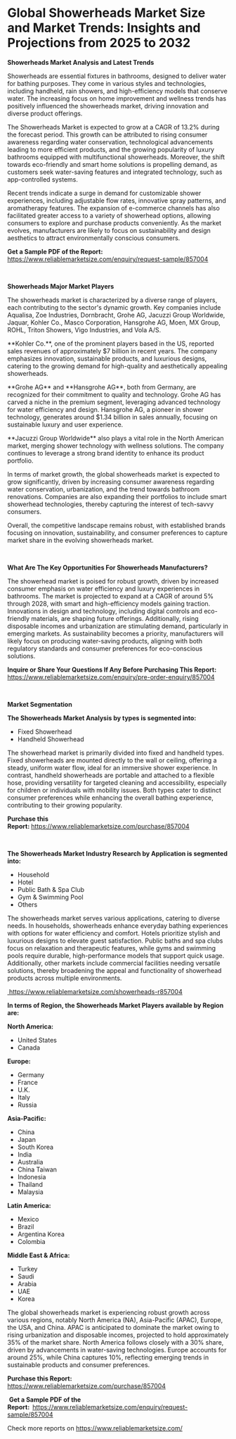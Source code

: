 <p><h1>Global Showerheads Market Size and Market Trends: Insights and Projections from 2025 to 2032</h1></p><p><strong>Showerheads Market Analysis and Latest Trends</strong></p>
<p><p>Showerheads are essential fixtures in bathrooms, designed to deliver water for bathing purposes. They come in various styles and technologies, including handheld, rain showers, and high-efficiency models that conserve water. The increasing focus on home improvement and wellness trends has positively influenced the showerheads market, driving innovation and diverse product offerings.</p><p>The Showerheads Market is expected to grow at a CAGR of 13.2% during the forecast period. This growth can be attributed to rising consumer awareness regarding water conservation, technological advancements leading to more efficient products, and the growing popularity of luxury bathrooms equipped with multifunctional showerheads. Moreover, the shift towards eco-friendly and smart home solutions is propelling demand, as customers seek water-saving features and integrated technology, such as app-controlled systems.</p><p>Recent trends indicate a surge in demand for customizable shower experiences, including adjustable flow rates, innovative spray patterns, and aromatherapy features. The expansion of e-commerce channels has also facilitated greater access to a variety of showerhead options, allowing consumers to explore and purchase products conveniently. As the market evolves, manufacturers are likely to focus on sustainability and design aesthetics to attract environmentally conscious consumers.</p></p>
<p><strong>Get a Sample PDF of the Report:&nbsp;</strong> <a href="https://www.reliablemarketsize.com/enquiry/request-sample/857004?utm_campaign=2038&utm_medium=2&utm_source=Github&utm_content=ia&utm_term=06022025&utm_id=showerheads">https://www.reliablemarketsize.com/enquiry/request-sample/857004</a></p>
<p>&nbsp;</p>
<p><strong>Showerheads Major Market Players</strong></p>
<p><p>The showerheads market is characterized by a diverse range of players, each contributing to the sector's dynamic growth. Key companies include Aqualisa, Zoe Industries, Dornbracht, Grohe AG, Jacuzzi Group Worldwide, Jaquar, Kohler Co., Masco Corporation, Hansgrohe AG, Moen, MX Group, ROHL, Triton Showers, Vigo Industries, and Vola A/S.</p><p>**Kohler Co.**, one of the prominent players based in the US, reported sales revenues of approximately $7 billion in recent years. The company emphasizes innovation, sustainable products, and luxurious designs, catering to the growing demand for high-quality and aesthetically appealing showerheads.</p><p>**Grohe AG** and **Hansgrohe AG**, both from Germany, are recognized for their commitment to quality and technology. Grohe AG has carved a niche in the premium segment, leveraging advanced technology for water efficiency and design. Hansgrohe AG, a pioneer in shower technology, generates around $1.34 billion in sales annually, focusing on sustainable luxury and user experience.</p><p>**Jacuzzi Group Worldwide** also plays a vital role in the North American market, merging shower technology with wellness solutions. The company continues to leverage a strong brand identity to enhance its product portfolio.</p><p>In terms of market growth, the global showerheads market is expected to grow significantly, driven by increasing consumer awareness regarding water conservation, urbanization, and the trend towards bathroom renovations. Companies are also expanding their portfolios to include smart showerhead technologies, thereby capturing the interest of tech-savvy consumers.</p><p>Overall, the competitive landscape remains robust, with established brands focusing on innovation, sustainability, and consumer preferences to capture market share in the evolving showerheads market.</p></p>
<p>&nbsp;</p>
<p><strong>What Are The Key Opportunities For Showerheads Manufacturers?</strong></p>
<p><p>The showerhead market is poised for robust growth, driven by increased consumer emphasis on water efficiency and luxury experiences in bathrooms. The market is projected to expand at a CAGR of around 5% through 2028, with smart and high-efficiency models gaining traction. Innovations in design and technology, including digital controls and eco-friendly materials, are shaping future offerings. Additionally, rising disposable incomes and urbanization are stimulating demand, particularly in emerging markets. As sustainability becomes a priority, manufacturers will likely focus on producing water-saving products, aligning with both regulatory standards and consumer preferences for eco-conscious solutions.</p></p>
<p><strong>Inquire or Share Your Questions If Any Before Purchasing This Report:</strong> <a href="https://www.reliablemarketsize.com/enquiry/pre-order-enquiry/857004?utm_campaign=2038&utm_medium=2&utm_source=Github&utm_content=ia&utm_term=06022025&utm_id=showerheads">https://www.reliablemarketsize.com/enquiry/pre-order-enquiry/857004</a></p>
<p>&nbsp;</p>
<p><strong>Market Segmentation</strong></p>
<p><strong>The Showerheads Market Analysis by types is segmented into:</strong></p>
<p><ul><li>Fixed Showerhead</li><li>Handheld Showerhead</li></ul></p>
<p><p>The showerhead market is primarily divided into fixed and handheld types. Fixed showerheads are mounted directly to the wall or ceiling, offering a steady, uniform water flow, ideal for an immersive shower experience. In contrast, handheld showerheads are portable and attached to a flexible hose, providing versatility for targeted cleaning and accessibility, especially for children or individuals with mobility issues. Both types cater to distinct consumer preferences while enhancing the overall bathing experience, contributing to their growing popularity.</p></p>
<p><strong>Purchase this Report:&nbsp;</strong><a href="https://www.reliablemarketsize.com/purchase/857004?utm_campaign=2038&utm_medium=2&utm_source=Github&utm_content=ia&utm_term=06022025&utm_id=showerheads">https://www.reliablemarketsize.com/purchase/857004</a></p>
<p>&nbsp;</p>
<p><strong>The Showerheads Market Industry Research by Application is segmented into:</strong></p>
<p><ul><li>Household</li><li>Hotel</li><li>Public Bath & Spa Club</li><li>Gym & Swimming Pool</li><li>Others</li></ul></p>
<p><p>The showerheads market serves various applications, catering to diverse needs. In households, showerheads enhance everyday bathing experiences with options for water efficiency and comfort. Hotels prioritize stylish and luxurious designs to elevate guest satisfaction. Public baths and spa clubs focus on relaxation and therapeutic features, while gyms and swimming pools require durable, high-performance models that support quick usage. Additionally, other markets include commercial facilities needing versatile solutions, thereby broadening the appeal and functionality of showerhead products across multiple environments.</p></p>
<p><a href="https://www.reliablemarketsize.com/showerheads-r857004?utm_campaign=2038&utm_medium=2&utm_source=Github&utm_content=ia&utm_term=06022025&utm_id=showerheads">&nbsp;https://www.reliablemarketsize.com/showerheads-r857004</a></p>
<p><strong>In terms of Region, the Showerheads Market Players available by Region are:</strong></p>
<p>
    <p> <strong> North America: </strong>
        <ul>
            <li>United States</li>
            <li>Canada</li>
        </ul>
        </p> 
    <p> <strong> Europe: </strong>
        <ul>
            <li>Germany</li>
            <li>France</li>
            <li>U.K.</li>
            <li>Italy</li>
            <li>Russia</li>
        </ul>
        </p> 
    <p> <strong> Asia-Pacific: </strong>
        <ul>
            <li>China</li>
            <li>Japan</li>
            <li>South Korea</li>
            <li>India</li>
            <li>Australia</li>
            <li>China Taiwan</li>
            <li>Indonesia</li>
            <li>Thailand</li>
            <li>Malaysia</li>
        </ul>
        </p> 
    <p> <strong> Latin America: </strong>
        <ul>
            <li>Mexico</li>
            <li>Brazil</li>
            <li>Argentina Korea</li>
            <li>Colombia</li>
        </ul>
        </p> 
    <p> <strong> Middle East & Africa: </strong>
        <ul>
            <li>Turkey</li>
            <li>Saudi</li>
            <li>Arabia</li>
            <li>UAE</li>
            <li>Korea</li>
        </ul>
    </p>
    </p>
<p><p>The global showerheads market is experiencing robust growth across various regions, notably North America (NA), Asia-Pacific (APAC), Europe, the USA, and China. APAC is anticipated to dominate the market owing to rising urbanization and disposable incomes, projected to hold approximately 35% of the market share. North America follows closely with a 30% share, driven by advancements in water-saving technologies. Europe accounts for around 25%, while China captures 10%, reflecting emerging trends in sustainable products and consumer preferences.</p></p>
<p><strong>Purchase this Report: </strong><a href="https://www.reliablemarketsize.com/purchase/857004?utm_campaign=2038&utm_medium=2&utm_source=Github&utm_content=ia&utm_term=06022025&utm_id=showerheads">https://www.reliablemarketsize.com/purchase/857004</a></p>
<p>&nbsp;<strong>Get a Sample PDF of the Report:&nbsp;&nbsp;</strong><a href="https://www.reliablemarketsize.com/enquiry/request-sample/857004?utm_campaign=2038&utm_medium=2&utm_source=Github&utm_content=ia&utm_term=06022025&utm_id=showerheads">https://www.reliablemarketsize.com/enquiry/request-sample/857004</a></p>
<p><strong></strong></p>
<p>Check more reports on <a href="https://www.reliablemarketsize.com/?utm_campaign=2038&utm_medium=2&utm_source=Github&utm_content=ia&utm_term=06022025&utm_id=showerheads">https://www.reliablemarketsize.com/</a></p>